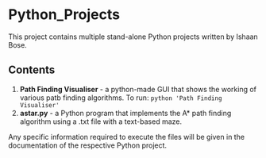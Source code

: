 # Python_Projects
This project contains multiple stand-alone Python projects written by Ishaan Bose.

## Contents
1. **Path Finding Visualiser** - a python-made GUI that shows the working of various patb finding algorithms. To run: `python 'Path Finding Visualiser'`
2. **astar.py** - a Python program that implements the A* path finding algorithm using a .txt file with a text-based maze.

Any specific information required to execute the files will be given in the documentation of the respective Python project.
